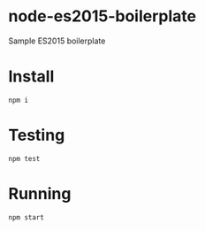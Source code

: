 # node-es2015-boilerplate

Sample ES2015 boilerplate

# Install

    npm i

# Testing

    npm test

# Running

    npm start
